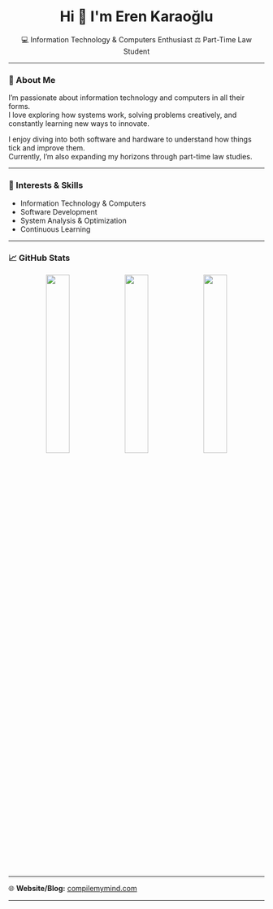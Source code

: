 <h1 align="center">Hi 👋 I'm Eren Karaoğlu</h1>

<p align="center"> 
  💻 Information Technology & Computers Enthusiast  
  ⚖️ Part-Time Law Student
</p>

---

### 🚀 About Me

I’m passionate about information technology and computers in all their forms.  
I love exploring how systems work, solving problems creatively, and constantly learning new ways to innovate.  

I enjoy diving into both software and hardware to understand how things tick and improve them.  
Currently, I’m also expanding my horizons through part-time law studies.

---

### 🧠 Interests & Skills
- Information Technology & Computers  
- Software Development  
- System Analysis & Optimization  
- Continuous Learning

---

### 📈 GitHub Stats

<p align="center">
  <img src="https://github-readme-stats.vercel.app/api?username=erentechlabs&show_icons=true&theme=tokyonight&count_private=true" width="30%" />
  <img src="https://github-readme-stats.vercel.app/api/top-langs/?username=erentechlabs&layout=compact&theme=tokyonight&hide=jupyter%20notebook" width="30%" />
  <img src="https://github-readme-streak-stats.herokuapp.com/?user=erentechlabs&theme=tokyonight" width="30%" />
</p>


---

🌐 **Website/Blog:** [compilemymind.com](https://compilemymind.com)

---
